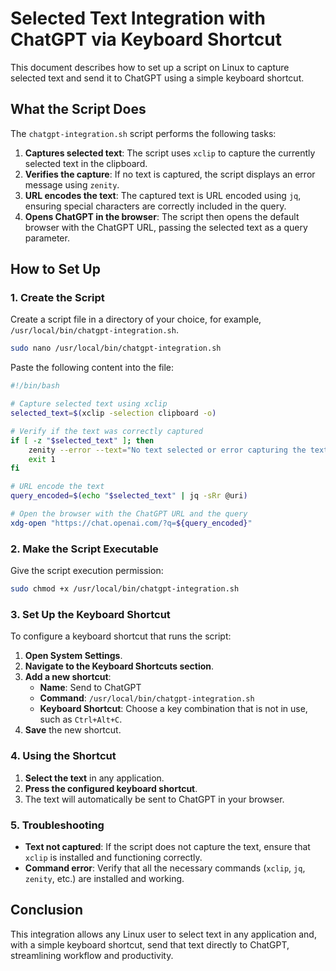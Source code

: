 # Selected Text Integration with ChatGPT via Keyboard Shortcut

This document describes how to set up a script on Linux to capture selected text and send it to ChatGPT using a simple keyboard shortcut.

## What the Script Does

The `chatgpt-integration.sh` script performs the following tasks:

1. **Captures selected text**: The script uses `xclip` to capture the currently selected text in the clipboard.
2. **Verifies the capture**: If no text is captured, the script displays an error message using `zenity`.
3. **URL encodes the text**: The captured text is URL encoded using `jq`, ensuring special characters are correctly included in the query.
4. **Opens ChatGPT in the browser**: The script then opens the default browser with the ChatGPT URL, passing the selected text as a query parameter.

## How to Set Up

### 1. Create the Script

Create a script file in a directory of your choice, for example, `/usr/local/bin/chatgpt-integration.sh`.

```bash
sudo nano /usr/local/bin/chatgpt-integration.sh
```

Paste the following content into the file:

```bash
#!/bin/bash

# Capture selected text using xclip
selected_text=$(xclip -selection clipboard -o)

# Verify if the text was correctly captured
if [ -z "$selected_text" ]; then
    zenity --error --text="No text selected or error capturing the text."
    exit 1
fi

# URL encode the text
query_encoded=$(echo "$selected_text" | jq -sRr @uri)

# Open the browser with the ChatGPT URL and the query
xdg-open "https://chat.openai.com/?q=${query_encoded}"
```

### 2. Make the Script Executable

Give the script execution permission:

```bash
sudo chmod +x /usr/local/bin/chatgpt-integration.sh
```

### 3. Set Up the Keyboard Shortcut

To configure a keyboard shortcut that runs the script:

1. **Open System Settings**.
2. **Navigate to the Keyboard Shortcuts section**.
3. **Add a new shortcut**:
   - **Name**: Send to ChatGPT
   - **Command**: `/usr/local/bin/chatgpt-integration.sh`
   - **Keyboard Shortcut**: Choose a key combination that is not in use, such as `Ctrl+Alt+C`.
4. **Save** the new shortcut.

### 4. Using the Shortcut

1. **Select the text** in any application.
2. **Press the configured keyboard shortcut**.
3. The text will automatically be sent to ChatGPT in your browser.

### 5. Troubleshooting

- **Text not captured**: If the script does not capture the text, ensure that `xclip` is installed and functioning correctly.
- **Command error**: Verify that all the necessary commands (`xclip`, `jq`, `zenity`, etc.) are installed and working.

## Conclusion

This integration allows any Linux user to select text in any application and, with a simple keyboard shortcut, send that text directly to ChatGPT, streamlining workflow and productivity.
